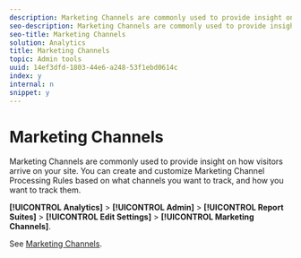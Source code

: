 ```yaml
---
description: Marketing Channels are commonly used to provide insight on how visitors arrive on your site. You can create and customize Marketing Channel Processing Rules based on what channels you want to track, and how you want to track them.
seo-description: Marketing Channels are commonly used to provide insight on how visitors arrive on your site. You can create and customize Marketing Channel Processing Rules based on what channels you want to track, and how you want to track them.
seo-title: Marketing Channels
solution: Analytics
title: Marketing Channels
topic: Admin tools
uuid: 14ef3dfd-1803-44e6-a248-53f1ebd0614c
index: y
internal: n
snippet: y
---
```


# Marketing Channels

Marketing Channels are commonly used to provide insight on how visitors arrive on your site. You can create and customize Marketing Channel Processing Rules based on what channels you want to track, and how you want to track them.

 **[!UICONTROL Analytics]** > **[!UICONTROL Admin]** > **[!UICONTROL Report Suites]** > **[!UICONTROL Edit Settings]** > **[!UICONTROL Marketing Channels]**.

See [Marketing Channels](http://marketing.adobe.com/resources/help/en_US/mchannel/index.html). 

